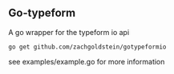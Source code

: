 ## Go-typeform

A go wrapper for the typeform io api

` go get github.com/zachgoldstein/gotypeformio `

see examples/example.go for more information